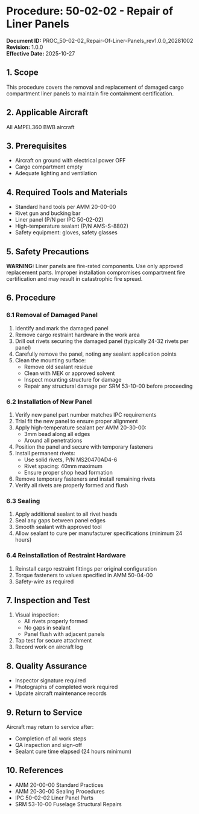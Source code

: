 # Procedure: 50-02-02 - Repair of Liner Panels

**Document ID:** PROC_50-02-02_Repair-Of-Liner-Panels_rev1.0.0_20281002  
**Revision:** 1.0.0  
**Effective Date:** 2025-10-27

## 1. Scope
This procedure covers the removal and replacement of damaged cargo compartment liner panels to maintain fire containment certification.

## 2. Applicable Aircraft
All AMPEL360 BWB aircraft

## 3. Prerequisites
- Aircraft on ground with electrical power OFF
- Cargo compartment empty
- Adequate lighting and ventilation

## 4. Required Tools and Materials
- Standard hand tools per AMM 20-00-00
- Rivet gun and bucking bar
- Liner panel (P/N per IPC 50-02-02)
- High-temperature sealant (P/N AMS-S-8802)
- Safety equipment: gloves, safety glasses

## 5. Safety Precautions
**WARNING:** Liner panels are fire-rated components. Use only approved replacement parts. Improper installation compromises compartment fire certification and may result in catastrophic fire spread.

## 6. Procedure

### 6.1 Removal of Damaged Panel
1. Identify and mark the damaged panel
2. Remove cargo restraint hardware in the work area
3. Drill out rivets securing the damaged panel (typically 24-32 rivets per panel)
4. Carefully remove the panel, noting any sealant application points
5. Clean the mounting surface:
   - Remove old sealant residue
   - Clean with MEK or approved solvent
   - Inspect mounting structure for damage
   - Repair any structural damage per SRM 53-10-00 before proceeding

### 6.2 Installation of New Panel
1. Verify new panel part number matches IPC requirements
2. Trial fit the new panel to ensure proper alignment
3. Apply high-temperature sealant per AMM 20-30-00:
   - 3mm bead along all edges
   - Around all penetrations
4. Position the panel and secure with temporary fasteners
5. Install permanent rivets:
   - Use solid rivets, P/N MS20470AD4-6
   - Rivet spacing: 40mm maximum
   - Ensure proper shop head formation
6. Remove temporary fasteners and install remaining rivets
7. Verify all rivets are properly formed and flush

### 6.3 Sealing
1. Apply additional sealant to all rivet heads
2. Seal any gaps between panel edges
3. Smooth sealant with approved tool
4. Allow sealant to cure per manufacturer specifications (minimum 24 hours)

### 6.4 Reinstallation of Restraint Hardware
1. Reinstall cargo restraint fittings per original configuration
2. Torque fasteners to values specified in AMM 50-04-00
3. Safety-wire as required

## 7. Inspection and Test
1. Visual inspection:
   - All rivets properly formed
   - No gaps in sealant
   - Panel flush with adjacent panels
2. Tap test for secure attachment
3. Record work on aircraft log

## 8. Quality Assurance
- Inspector signature required
- Photographs of completed work required
- Update aircraft maintenance records

## 9. Return to Service
Aircraft may return to service after:
- Completion of all work steps
- QA inspection and sign-off
- Sealant cure time elapsed (24 hours minimum)

## 10. References
- AMM 20-00-00 Standard Practices
- AMM 20-30-00 Sealing Procedures
- IPC 50-02-02 Liner Panel Parts
- SRM 53-10-00 Fuselage Structural Repairs
